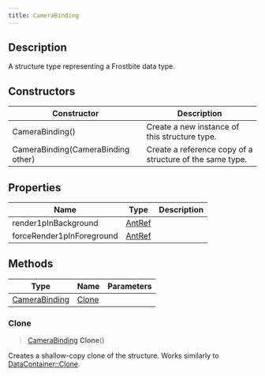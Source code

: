 ```yaml
---
title: CameraBinding
---
```

## Description

A structure type representing a Frostbite data type.

## Constructors

| Constructor                        | Description                                              |
| ---------------------------------- | -------------------------------------------------------- |
| CameraBinding()                    | Create a new instance of this structure type.            |
| CameraBinding(CameraBinding other) | Create a reference copy of a structure of the same type. |

## Properties

| Name                      | Type             | Description |
| ------------------------- | ---------------- | ----------- |
| render1pInBackground      | [AntRef](/vext/ref/fb/antref/) |             |
| forceRender1pInForeground | [AntRef](/vext/ref/fb/antref/) |             |

## Methods

| Type                           | Name            | Parameters |
| ------------------------------ | --------------- | ---------- |
| [CameraBinding](/vext/ref/fb/camerabinding/) | [Clone](#clone) |            |

### Clone

> [CameraBinding](/vext/ref/fb/camerabinding/) **Clone**()

Creates a shallow-copy clone of the structure. Works similarly to [DataContainer::Clone](/vext/ref/shared/class/datacontainer#clone).

